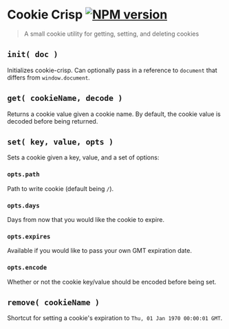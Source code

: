 # Cookie Crisp [![NPM version](https://badge.fury.io/js/cookie-crisp.png)](https://www.npmjs.com/package/cookie-crisp)

> A small cookie utility for getting, setting, and deleting cookies

## `init( doc )`
Initializes cookie-crisp. Can optionally pass in a reference to `document` that differs from `window.document`.

## `get( cookieName, decode )`
Returns a cookie value given a cookie name. By default, the cookie value is decoded before being returned.

## `set( key, value, opts )`
Sets a cookie given a key, value, and a set of options:

### `opts.path`
Path to write cookie (default being `/`).

### `opts.days`
Days from now that you would like the cookie to expire.

### `opts.expires`
Available if you would like to pass your own GMT expiration date.

### `opts.encode`
Whether or not the cookie key/value should be encoded before being set.

## `remove( cookieName )`
Shortcut for setting a cookie's expiration to `Thu, 01 Jan 1970 00:00:01 GMT`.
